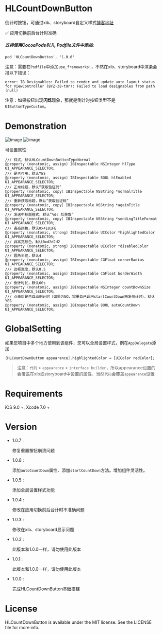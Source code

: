 # HLCountDownButton
倒计时按钮，可通过xib、storyboard自定义样式[博客地址](https://www.jianshu.com/p/ebd3a27389a2)

✅  应用切换前后台计时准确

##### 支持使用CocoaPods引入, Podfile文件中添加:

``` objc
pod 'HLCountDownButton', '1.0.6'
```
注意：需要在`Podfile`中添加`use_frameworks!`，不然在xib、storyboard中渲染会报以下错误：

```shell
error: IB Designables: Failed to render and update auto layout status for ViewController (BYZ-38-t0r): Failed to load designables from path (null)
```
注意：如果按钮出现**闪烁**现象，那就是倒计时按钮类型不是`UIButtonTypeCustom`。

# Demonstration

![image](https://github.com/huangchangweng/HLCountDownButton/blob/main/QQ20220610-112617.gif)
![image](https://github.com/huangchangweng/HLCountDownButton/blob/main/QQ20220610-112252.gif)

可设置属性:<p>

``` objc
/// 样式，默认HLCountDownButtonTypeNormal
@property (nonatomic, assign) IBInspectable NSInteger hlType UI_APPEARANCE_SELECTOR;
/// 是否可用，默认YES
@property (nonatomic, assign) IBInspectable BOOL hlEnabled UI_APPEARANCE_SELECTOR;
/// 正常标题，默认“获取验证码”
@property (nonatomic, copy) IBInspectable NSString *normalTitle UI_APPEARANCE_SELECTOR;
/// 重新获取标题，默认“获取验证码”
@property (nonatomic, copy) IBInspectable NSString *againTitle UI_APPEARANCE_SELECTOR;
/// 发送中标题格式，默认“%ds 后获取”
@property (nonatomic, copy) IBInspectable NSString *sendingTitleFormat UI_APPEARANCE_SELECTOR;
/// 高亮颜色，默认0x4181FE
@property (nonatomic, strong) IBInspectable UIColor *highlightedColor UI_APPEARANCE_SELECTOR;
/// 非高亮颜色，默认0xd2d2d2
@property (nonatomic, strong) IBInspectable UIColor *disabledColor UI_APPEARANCE_SELECTOR;
/// 圆角半径，默认4
@property (nonatomic, assign) IBInspectable CGFloat cornerRadius UI_APPEARANCE_SELECTOR;
/// 边框宽度，默认0.5
@property (nonatomic, assign) IBInspectable CGFloat borderWidth UI_APPEARANCE_SELECTOR;
/// 倒计时长，默认60s
@property (nonatomic, assign) IBInspectable NSInteger countDownSize UI_APPEARANCE_SELECTOR;
/// 点击后是否自动倒计时（如果为NO，需要自己调用startCountDown触发倒计时），默认YES
@property (nonatomic, assign) IBInspectable BOOL autoCountDown UI_APPEARANCE_SELECTOR;
```

# GlobalSetting

如果您项目中多个地方使用到该组件，您可以全局设置样式，例在`AppDelegate`添加

``` objc
[HLCountDownButton appearance].highlightedColor = [UIColor redColor];
```

> 注意：`代码` > `appearance` > `interface builder`，所以appearance设置的会覆盖在xib或storyboard中设置的属性，当然`代码`会覆盖`appearance`设置

# Requirements

iOS 9.0 +, Xcode 7.0 +

# Version

* 1.0.7 :

  修复重置按钮崩溃问题
  
* 1.0.6 :

  添加`autoCountDown`属性、添加`startCountDown`方法。增加组件灵活性。
  
* 1.0.5 :

  添加全局设置样式功能
  
* 1.0.4 :

  修改在应用切换前后台计时不准确问题
  
* 1.0.3 :

  修改在xib、storyboard显示问题
  
* 1.0.2 :

  此版本和1.0.0一样，请勿使用此版本

* 1.0.1 :

  此版本和1.0.0一样，请勿使用此版本
  
* 1.0.0 :

  完成HLCountDownButton基础搭建

# License
HLCountDownButton is available under the MIT license. See the LICENSE file for more info.
